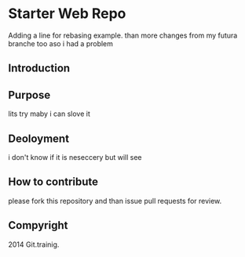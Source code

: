 # Starter Web Repo
 Adding a line for rebasing example. than more changes from my futura branche too
 aso i had a problem
## Introduction

## Purpose
 lits try maby i can slove it
## Deoloyment
i don't know if it is neseccery but will see

## How to contribute
please fork this repository and than issue pull requests for review.

## Compyright

2014 Git.trainig.

